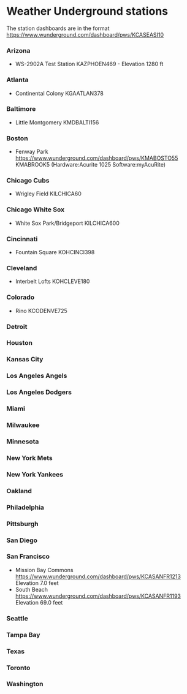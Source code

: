 # Weather Underground stations

The station dashboards are in the format https://www.wunderground.com/dashboard/pws/KCASEASI10

### Arizona
* WS-2902A Test Station
    KAZPHOEN469 - Elevation 1280 ft

### Atlanta
* Continental Colony
    KGAATLAN378

### Baltimore
* Little Montgomery
    KMDBALTI156

### Boston
* Fenway Park
    https://www.wunderground.com/dashboard/pws/KMABOSTO55
    KMABROOK5 (Hardware:Acurite 1025 Software:myAcuRite)

### Chicago Cubs
* Wrigley Field
    KILCHICA60

### Chicago White Sox
* White Sox Park/Bridgeport
    KILCHICA600

### Cincinnati
* Fountain Square
    KOHCINCI398

### Cleveland
* Interbelt Lofts
    KOHCLEVE180

### Colorado
* Rino
    KCODENVE725

### Detroit

### Houston

### Kansas City

### Los Angeles Angels

### Los Angeles Dodgers

### Miami

### Milwaukee

### Minnesota

### New York Mets

### New York Yankees

### Oakland

### Philadelphia

### Pittsburgh

### San Diego

### San Francisco
* Mission Bay Commons
    https://www.wunderground.com/dashboard/pws/KCASANFR1213 Elevation 7.0 feet
* South Beach
    https://www.wunderground.com/dashboard/pws/KCASANFR1193 Elevation 69.0 feet

### Seattle

### Tampa Bay

### Texas

### Toronto

### Washington